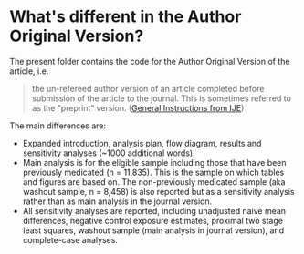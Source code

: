 # What's different in the Author Original Version?
The present folder contains the code for the Author Original Version of the article, i.e. 

>the un-refereed author version of an article completed before submission of the article to the journal. This is sometimes referred to as the “preprint” version. ([General Instructions from IJE](https://academic.oup.com/ije/pages/general_instructions))

The main differences are:

- Expanded introduction, analysis plan, flow diagram, results and sensitivity analyses (~1000 additional words).
- Main analysis is for the eligible sample including those that have been previously medicated (n = 11,835). This is the sample on which tables and figures are based on. The non-previously medicated sample (aka washout sample, n = 8,458) is also reported but as a sensitivity analysis rather than as main analysis in the journal version.
- All sensitivity analyses are reported, including unadjusted naive mean differences, negative control exposure estimates, proximal two stage least squares, washout sample (main analysis in journal version), and complete-case analyses.
